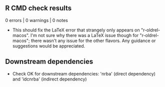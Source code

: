 ## R CMD check results

0 errors | 0 warnings | 0 notes

* This should fix the LaTeX error that strangely only appears on "r-oldrel-macos". I'm not sure why there was a LaTeX issue though for "r-oldrel-macos"; there wasn't any issue for the other flavors. Any guidance or suggestions would be appreciated.


## Downstream dependencies

* Check OK for downstream dependencies: 'nrba' (direct dependency) and 'idcnrba' (indirect dependency)
